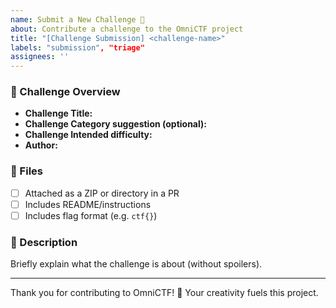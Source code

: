 ```yaml
---
name: Submit a New Challenge 🧩
about: Contribute a challenge to the OmniCTF project
title: "[Challenge Submission] <challenge-name>"
labels: "submission", "triage"
assignees: ''
---
```


### 📌 Challenge Overview
- **Challenge Title:**  
- **Challenge Category suggestion (optional):**  
- **Challenge Intended difficulty:**  
- **Author:**  

### 📁 Files
- [ ] Attached as a ZIP or directory in a PR
- [ ] Includes README/instructions
- [ ] Includes flag format (e.g. `ctf{}`)

### 🧠 Description
Briefly explain what the challenge is about (without spoilers).

---

Thank you for contributing to OmniCTF! 🎉 Your creativity fuels this project.
